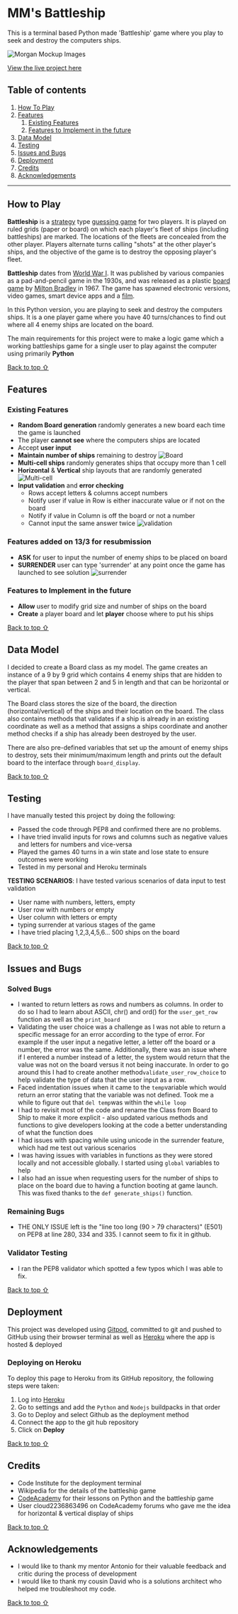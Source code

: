 
# MM's Battleship
This is a terminal based Python made 'Battleship' game where you play to seek and destroy the computers ships.

![Morgan Mockup Images](./assets/readme-files/amiresponsive.png)

[View the live project here](https://mm-battleship.herokuapp.com/)

## Table of contents
1. [How To Play](#How-To-Play)
2. [Features](#Features)
    1. [Existing Features](#Existing-Features)
    2. [Features to Implement in the future](#Features-to-Implement-in-the-future)
3. [Data Model](#Data-Model)
4. [Testing](#Testing)
5. [Issues and Bugs](#Issues-and-Bugs)
6. [Deployment](#Deployment)
7. [Credits](#Credits)
8. [Acknowledgements](#Acknowledgements)
***

## How to Play


**Battleship** is a  [strategy](https://en.wikipedia.org/wiki/Strategy "Strategy")  type  [guessing game](https://en.wikipedia.org/wiki/Guessing_game "Guessing game")  for two players. It is played on ruled grids (paper or board) on which each player's fleet of ships (including battleships) are marked. The locations of the fleets are concealed from the other player. Players alternate turns calling "shots" at the other player's ships, and the objective of the game is to destroy the opposing player's fleet.

**Battleship**  dates from  [World War I](https://en.wikipedia.org/wiki/World_War_I "World War I"). It was published by various companies as a pad-and-pencil game in the 1930s, and was released as a plastic  [board game](https://en.wikipedia.org/wiki/Board_game "Board game")  by  [Milton Bradley](https://en.wikipedia.org/wiki/Milton_Bradley_Company "Milton Bradley Company")  in 1967. The game has spawned electronic versions, video games, smart device apps and a  [film](https://en.wikipedia.org/wiki/Battleship_(film) "Battleship (film)").

In this Python version, you are playing to seek and destroy the computers ships. It is a one player game where you have 40 turns/chances to find out where all 4 enemy ships are located on the board.

The main requirements for this project were to make a logic game which a working battleships game for a single user to play against the computer using primarily **Python**

[Back to top ⇧](#MM's-Battleship)

## Features

### Existing Features
- **Random Board generation** randomly generates a new board each time the game is launched  
- The player **cannot see** where the computers ships are located
- Accept **user input**
- **Maintain number of ships** remaining to destroy
 ![Board](./assets/readme-files/first-round.png)
- **Multi-cell ships** randomly generates ships that occupy more than 1 cell
- **Horizontal** & **Vertical** ship layouts that are randomly generated
![Multi-cell](./assets/readme-files/features_destroy.png)
- **Input validation** and **error checking** 
	- Rows accept letters & columns accept numbers
	- Notify user if value in Row is either inaccurate value or if not on the board
	- Notify if value in Column is off the board or not a number
	- Cannot input the same answer twice
![validation](./assets/readme-files/features-validation.png)
### Features added on 13/3 for resubmission
- **ASK** for user to input the number of enemy ships to be placed on board
- **SURRENDER** user can type 'surrender' at any point once the game has launched to see solution
![surrender](./assets/readme-files/surrender.png)
### Features to Implement in the future
- **Allow** user to modify grid size and number of ships on the board
- **Create** a player board and let **player** choose where to put his ships

[Back to top ⇧](#MM's-Battleship)

## Data Model
I decided to create a Board class as my model. The game creates an instance of a 9 by 9 grid which contains 4 enemy ships that are hidden to the player that span between 2 and 5 in length and that can be horizontal or vertical.

The Board class stores the size of the board, the direction (horizontal/vertical) of the ships and their location on the board. The class also contains methods that validates if a ship is already in an existing coordinate as well as a method that assigns a ships coordinate and another method checks if a ship has already been destroyed by the user.

There are also pre-defined variables that set up the amount of enemy ships to destroy, sets their minimum/maximum length and prints out the default board to the interface through `board_display`.

[Back to top ⇧](#MM's-Battleship)

## Testing

I have manually tested this project by doing the following:
- Passed the code through PEP8 and confirmed there are no problems.
- I have tried invalid inputs for rows and columns such as negative values and letters for numbers and vice-versa 
- Played the games 40 turns in a win state and lose state to ensure outcomes were working
- Tested in my personal and Heroku terminals

**TESTING SCENARIOS**:
I have tested various scenarios of data input to test validation
- User name with numbers, letters, empty
- User row with numbers or empty
- User column with letters or empty
- typing surrender at various stages of the game
- I have tried placing 1,2,3,4,5,6... 500 ships on the board

[Back to top ⇧](#MM's-Battleship)

## Issues and Bugs
### Solved Bugs
- I wanted to return letters as rows and numbers as columns. In order to do so I had to learn about ASCII, chr() and ord() for the `user_get_row` function as well as the `print_board`
- Validating the user choice was a challenge as I was not able to return a specific message for an error according to the type of error. For example if the user input a negative letter, a letter off the board or a number, the error was the same. Additionally, there was an issue where if I entered a number instead of a letter, the system would return that the value was not on the board versus it not being inaccurate. In order to go around this I had to create another method`validate_user_row_choice` to help validate the type of data that the user input as a row.
- Faced indentation issues when it came to the `temp`variable which would return an error stating that the variable was not defined. Took me a while to figure out that `del temp`was within the `while loop`
- I had to revisit most of the code and rename the Class from Board to Ship to make it more explicit - also updated various methods and functions to give developers looking at the code a better understanding of what the function does
- I had issues with spacing while using unicode in the surrender feature, which had me test out various scenarios
- I was having issues with variables in functions as they were stored locally and not accessible globally. I started using `global` variables to help
- I also had an issue when requesting users for the number of ships to place on the board due to having a function booting at game launch. This was fixed thanks to the `def generate_ships()` function.

### Remaining Bugs
- THE ONLY ISSUE left is the "line too long (90 > 79 characters)" (E501) on PEP8 at line 280, 334 and 335. I cannot seem to fix it in github.

### Validator Testing
- I ran the PEP8 validator which spotted a few typos which I was able to fix.

[Back to top ⇧](#MM's-Battleship)

## Deployment
This project was developed using [Gitpod](https://gitpod.io/ "Link to GitPod site"), committed to git and pushed to GitHub using their browser terminal as well as [Heroku](https://www.heroku.com/ "Link to Heroku site") where the app is hosted & deployed

### Deploying on Heroku
To deploy this page to Heroku from its GitHub repository, the following steps were taken:

1. Log into [Heroku](https://www.heroku.com/ "Link to Heroku site")
2. Go to settings and add the `Python` and `Nodejs` buildpacks in that order
3. Go to Deploy and select Github as the deployment method
4. Connect the app to the git hub repository 
5. Click on **Deploy**


[Back to top ⇧](#MM's-Battleship)

## Credits 
- Code Institute for the deployment terminal
- Wikipedia for the details of the battleship game
- [CodeAcademy](https://www.codecademy.com/catalog/language/python) for their lessons on Python and the battleship game
- User cloud2236863496 on CodeAcademy forums who gave me the idea for horizontal & vertical display of ships

[Back to top ⇧](#MM's-Battleship)
## Acknowledgements

- I would like to thank my mentor Antonio for their valuable feedback and critic during the process of development
- I would like to thank my cousin David who is a solutions architect who helped me troubleshoot my code.


[Back to top ⇧](#MM's-Battleship)